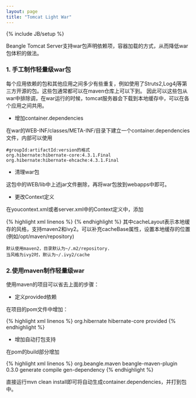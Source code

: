 ```yaml
---
layout: page
title: "Tomcat Light War"
---
```

{% include JB/setup %}

Beangle Tomcat Server支持war包声明依赖项，容器加载的方式，从而降低war包体积的做法。

### 1. 手工制作轻量级war包
每个应用依赖的包和其他应用之间多少有些重复，例如使用了Struts2,Log4j等第三方开源的包。这些包通常都可以在maven仓库上可以下到。
因此可以这些包从war中排除调，在war运行的时候，tomcat服务器会下载到本地缓存中，可以在各个应用之间共用。

* 增加container.dependencies

在war的WEB-INF/classes/META-INF/目录下建立一个container.dependencies文件，内部可以使用

    #groupId:artifactId:version的格式
    org.hibernate:hibernate-core:4.3.1.Final
    org.hibernate:hibernate-ehcache:4.3.1.Final

* 清理war包

这包中的WEB/lib中上述jar文件删除，再将war包放到webapps中即可。

* 更改Context定义

在youcontext.xml或者server.xml中的Context定义中，添加

{% highlight xml linenos %}
<Loader className="org.apache.catalina.loader.RepositoryLoader" cacheLayout="maven2"/>
{% endhighlight %}
其中cacheLayout表示本地缓存的风格，支持maven2和ivy2。可以补充cacheBase属性，设置本地缓存的位置(例如/opt/maven/repository)

    默认使用maven2，目录默认为~/.m2/repository.
    当风格为ivy2时，默认为~/.ivy2/cache

### 2.使用maven制作轻量级war

使用maven的项目可以省去上面的步骤：

* 定义provided依赖

在项目的pom文件中增加：

{% highlight xml linenos %}
<dependency>
  <groupId>org.hibernate</groupId>
  <artifactId>hibernate-core</artifactId>
  <scope>provided</scope>
</dependency>
{% endhighlight %}

* 增加自动打包支持

在pom的build部分增加

{% highlight xml linenos %}
  <build>
      <plugins>
        <plugin>
          <groupId>org.beangle.maven</groupId>
          <artifactId>beangle-maven-plugin</artifactId>
          <version>0.3.0</version>
          <executions>
            <execution>
              <id>generate</id>
              <phase>compile</phase>
              <goals>
                <goal>gen-dependency</goal>
              </goals>
            </execution>
          </executions>
        </plugin>
      </plugins>
    </build>
{% endhighlight %}

直接运行mvn clean install即可将自动生成container.dependencies，并打到包中。
